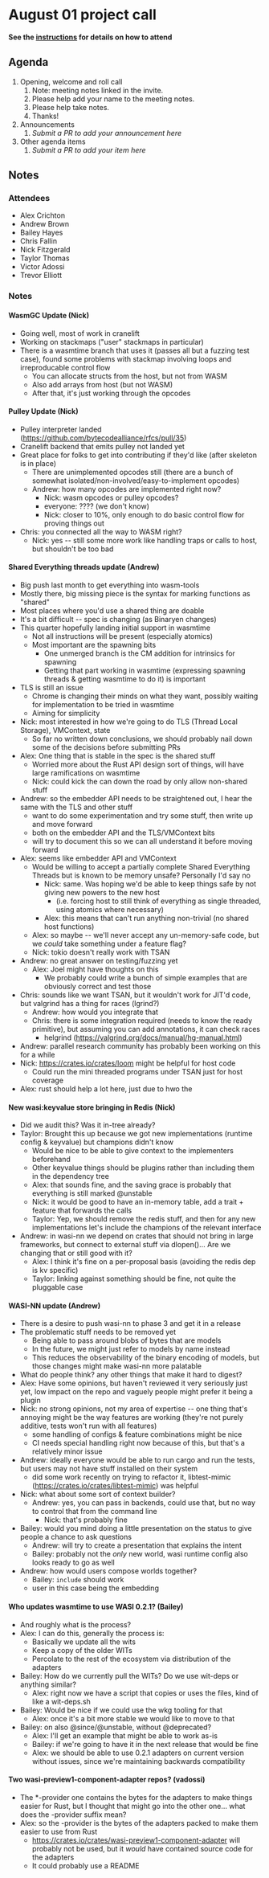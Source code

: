 # August 01 project call

**See the [instructions](../README.md) for details on how to attend**

## Agenda

1. Opening, welcome and roll call
    1. Note: meeting notes linked in the invite.
    1. Please help add your name to the meeting notes.
    1. Please help take notes.
    1. Thanks!
1. Announcements
    1. _Submit a PR to add your announcement here_
1. Other agenda items
    1. _Submit a PR to add your item here_

## Notes

### Attendees

- Alex Crichton
- Andrew Brown
- Bailey Hayes
- Chris Fallin
- Nick Fitzgerald
- Taylor Thomas
- Victor Adossi
- Trevor Elliott

### Notes

#### WasmGC Update (Nick)
- Going well, most of work in cranelift
- Working on stackmaps ("user" stackmaps in particular)
- There is a wasmtime branch that uses it (passes all but a fuzzing test case), found some problems with stackmap involving loops and irreproducable control flow
  - You can allocate structs from the host, but not from WASM
  - Also add arrays from host (but not WASM)
  - After that, it's just working through the opcodes
#### Pulley Update (Nick)
- Pulley interpreter landed (https://github.com/bytecodealliance/rfcs/pull/35)
- Cranelift backend that emits pulley not landed yet
- Great place for folks to get into contributing if they'd like (after skeleton is in place)
  - There are unimplemented opcodes still (there are a bunch of somewhat isolated/non-involved/easy-to-implement opcodes)
  - Andrew: how many opcodes are implemented right now?
    - Nick: wasm opcodes or pulley opcodes?
    - everyone: ???? (we don't know)
    - Nick: closer to 10%, only enough to do basic control flow for proving things out
- Chris: you connected all the way to WASM right?
  - Nick: yes -- still some more work like handling traps or calls to host, but shouldn't be too bad
#### Shared Everything threads update (Andrew)
- Big push last month to get everything into wasm-tools
- Mostly there, big missing piece is the syntax for marking functions as "shared"
- Most places where you'd use a shared thing are doable
- It's a bit difficult -- spec is changing (as Binaryen changes)
- This quarter hopefully landing initial support in wasmtime
  - Not all instructions will be present (especially atomics)
  - Most important are the spawning bits
    - One unmerged branch is the CM addition for intrinsics for spawning
    - Getting that part working in wasmtime (expressing spawning threads & getting wasmtime to do it) is important
- TLS is still an issue
  - Chrome is changing their minds on what they want, possibly waiting for implementation to be tried in wasmtime
  - Aiming for simplicity
- Nick: most interested in how we're going to do TLS (Thread Local Storage), VMContext, state
  - So far no written down conclusions, we should probably nail down some of the decisions before submitting PRs
- Alex: One thing that is stable in the spec is the shared stuff
  - Worried more about the Rust API design sort of things, will have large ramifications on wasmtime
  - Nick: could kick the can down the road by only allow non-shared stuff
- Andrew: so the embedder API needs to be straightened out, I hear the same with the TLS and other stuff
  - want to do some experimentation and try some stuff, then write up and move forward
  - both on the embedder API and the TLS/VMContext bits
  - will try to document this so we can all understand it before moving forward
- Alex: seems like embedder API and VMContext
  - Would be willing to accept a partially complete Shared Everything Threads but is known to be memory unsafe? Personally I'd say no
    - Nick: same. Was hoping we'd be able to keep things safe by not giving new powers to the new host
      - (i.e. forcing host to still think of everything as single threaded, using atomics where necessary)
    - Alex: this means that can't run anything non-trivial (no shared host functions)
  - Alex: so maybe -- we'll never accept any un-memory-safe code, but we *could* take something under a feature flag?
  - Nick: tokio doesn't really work with TSAN
- Andrew: no great answer on testing/fuzzing yet
  - Alex: Joel might have thoughts on this
    - We probably could write a bunch of simple examples that are obviously correct and test those
- Chris: sounds like we want TSAN, but it wouldn't work for JIT'd code, but valgrind has a thing for races (lgrind?)
  - Andrew: how would you integrate that
  - Chris: there is some integration required (needs to know the ready primitive), but assuming you can add annotations, it can check races
    - helgrind (https://valgrind.org/docs/manual/hg-manual.html)
- Andrew: parallel research community has probably been working on this for a while
- Nick: https://crates.io/crates/loom might be helpful for host code
  - Could run the mini threaded programs under TSAN just for host coverage
- Alex: rust should help a lot here, just due to hwo the
#### New wasi:keyvalue store bringing in Redis (Nick)
- Did we audit this? Was it in-tree already?
- Taylor: Brought this up because we got new implementations (runtime config & keyvalue) but champions didn't know
  - Would be nice to be able to give context to the implementers beforehand
  - Other keyvalue things should be plugins rather than including them in the dependency tree
  - Alex: that sounds fine, and the saving grace is probably that everything is still marked @unstable
  - Nick: it would be good to have an in-memory table, add a trait + feature that forwards the calls
  - Taylor: Yep, we should remove the redis stuff, and then for any new implementations let's include the champions of the relevant interface
- Andrew: in wasi-nn we depend on crates that should not bring in large frameworks, but connect to external stuff via dlopen()... Are we changing that or still good with it?
  - Alex: I think it's fine on a per-proposal basis (avoiding the redis dep is kv specific)
  - Taylor: linking against something should be fine, not quite the pluggable case
#### WASI-NN update (Andrew)
- There is a desire to push wasi-nn to phase 3 and get it in a release
- The problematic stuff needs to be removed yet
  - Being able to pass around blobs of bytes that are models
  - In the future, we might just refer to models by name instead
  - This reduces the observability of the binary encoding of models, but those changes might make wasi-nn more palatable
- What do people think? any other things that make it hard to digest?
- Alex: Have some opinions, but haven't reviewed it very seriously just yet, low impact on the repo and vaguely people might prefer it being a plugin
- Nick: no strong opinions, not my area of expertise -- one thing that's annoying might be the way features are working (they're not purely additive, tests won't run with all features)
  - some handling of configs & feature combinations might be nice
  - CI needs special handling right now because of this, but that's a relatively minor issue
- Andrew: ideally everyone would be able to run cargo and run the tests, but users may not have stuff installed on their system
  - did some work recently on trying to refactor it, libtest-mimic (https://crates.io/crates/libtest-mimic) was helpful
- Nick: what about some sort of context builder?
  - Andrew: yes, you can pass in backends, could use that, but no way to control that from the command line
    - Nick: that's probably fine
- Bailey: would you mind doing a little presentation on the status to give people a chance to ask questions
  - Andrew: will try to create a presentation that explains the intent
  - Bailey: probably not the *only* new world, wasi runtime config also looks ready to go as well
- Andrew: how would users compose worlds together?
  - Bailey: `include` should work
  - user in this case being the embedding
#### Who updates wasmtime to use WASI 0.2.1? (Bailey)
- And roughly what is the process?
- Alex: I can do this, generally the process is:
  - Basically we update all the wits
  - Keep a copy of the older WITs
  - Percolate to the rest of the ecosystem via distribution of the adapters
- Bailey: How do we currently pull the WITs? Do we use wit-deps or anything similar?
  - Alex: right now we have a script that copies or uses the files, kind of like a wit-deps.sh
- Bailey: Would be nice if we could use the wkg tooling for that
  - Alex: once it's a bit more stable we would like to move to that
- Bailey: on also @since/@unstable, without @deprecated?
  - Alex: I'll get an example that might be able to work as-is
  - Bailey: if we're going to have it in the next release that would be fine
  - Alex: we should be able to use 0.2.1 adapters on current version without issues, since we're maintaining backwards compatibility
#### Two wasi-preview1-component-adapter repos? (vadossi)
- The *-provider one contains the bytes for the adapters to make things easier for Rust, but I thought that might go into the other one... what does the -provider suffix mean?
- Alex: so the -provider is the bytes of the adapters packed to make them easier to use from Rust
  - https://crates.io/crates/wasi-preview1-component-adapter will probably not be used, but it *would* have contained source code for the adapters
  - It could probably use a README
